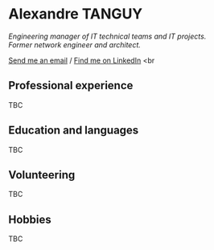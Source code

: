 # Alexandre TANGUY
*Engineering manager of IT technical teams and IT projects. <br> 
Former network engineer and architect.*

[Send me an email](mailto:alexandre@tanguy.pro) / [Find me on LinkedIn](https://www.linkedin.com/in/alexandretanguy/) <br

## Professional experience
TBC

## Education and languages
TBC

## Volunteering
TBC

## Hobbies
TBC